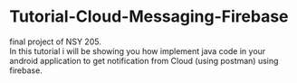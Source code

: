 # Tutorial-Cloud-Messaging-Firebase
final project of NSY 205.<br/>
In this tutorial i will be showing you how   implement java code in your android application to get  notification from Cloud (using postman) using firebase.
